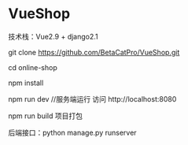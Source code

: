 # VueShop
技术栈：Vue2.9 + django2.1

git clone https://github.com/BetaCatPro/VueShop.git

cd online-shop

npm install

npm run dev //服务端运行 访问 http://localhost:8080

npm run build 项目打包

后端接口：python manage.py runserver

